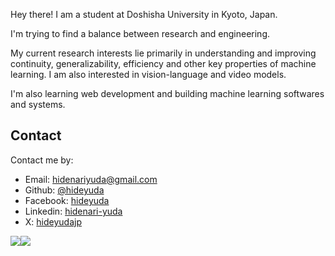 Hey there! I am a student at Doshisha University in Kyoto, Japan.

I'm trying to find a balance between research and engineering.

My current research interests lie primarily in understanding and improving continuity, generalizability, efficiency and other key properties of machine learning. I am also interested in vision-language and video models.

I'm also learning web development and building machine learning softwares and systems.


## Contact

Contact me by:

- Email: [hidenariyuda@gmail.com](mailto:hidenariyuda@gmail.com)
- Github: [@hideyuda](https://github.com/hideyuda)
- Facebook: [hideyuda](https://www.facebook.com/hideyuda)
- Linkedin: [hidenari-yuda](https://www.linkedin.com/in/hidenari-yuda-212076266/)
- X: [hideyudajp](https://x.com/hideyudajp/)

![](http://github-profile-summary-cards.vercel.app/api/cards/most-commit-language?username=hideyuda&theme=solarized_dark)![](http://github-profile-summary-cards.vercel.app/api/cards/repos-per-language?username=hideyuda&theme=solarized_dark)

<!-- [![image](https://user-images.githubusercontent.com/106872451/215306550-63f811ef-624f-44ea-ae7c-9d34266bb5ec.png)] -->

<!-- [![@hideyuda's GitHub stats](https://github-readme-stats.vercel.app/api?username=hideyuda&theme=vue-dark&show_icons=true)](https://github.com/mo-ri-regen/github-readme-stats) -->

<!-- [![Top Langs](https://github-readme-stats.vercel.app/api/top-langs/?username=hideyuda&theme=vue-dark&show_icons=true&layout=compact)](https://github.com/mo-ri-regen/github-readme-stats) -->
<!---
hideyuda/hideyuda is a ✨ special ✨ repository because its `README.md` (this file) appears on your GitHub profile.
You can click the Preview link to take a look at your changes.
--->
